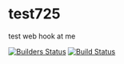 # test725
test web hook at me



[![Builders Status](http://188.165.233.148:6010/status?project=builders)](http://188.165.233.148:6010/status?project=builders&&file=True) [![Build Status](http://188.165.233.148:6010/status?project=build)](http://188.165.233.148:6010/status?project=build&&file=True)
